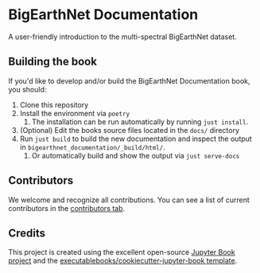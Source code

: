 # BigEarthNet Documentation

A user-friendly introduction to the multi-spectral BigEarthNet dataset.

## Building the book

If you'd like to develop and/or build the BigEarthNet Documentation book, you should:

1. Clone this repository
2. Install the environment via `poetry`
   1. The installation can be run automatically by running `just install`.
3. (Optional) Edit the books source files located in the `docs/` directory
4. Run `just build` to build the new documentation and inspect the output in `bigearthnet_documentation/_build/html/`.
   1. Or automatically build and show the output via `just serve-docs`

## Contributors

We welcome and recognize all contributions. You can see a list of current contributors in the [contributors tab](https://github.com/kai-tub/ben_docs/graphs/contributors).

## Credits

This project is created using the excellent open-source [Jupyter Book project](https://jupyterbook.org/) and the [executablebooks/cookiecutter-jupyter-book template](https://github.com/executablebooks/cookiecutter-jupyter-book).
